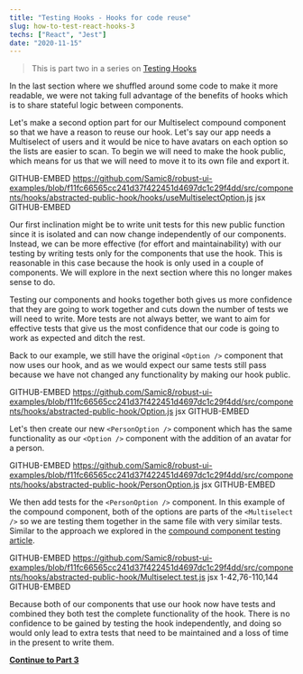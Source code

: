 ```yaml
---
title: "Testing Hooks - Hooks for code reuse"
slug: how-to-test-react-hooks-3
techs: ["React", "Jest"]
date: "2020-11-15"
---
```


> This is part two in a series on [Testing Hooks](how-to-test-react-hooks)

In the last section where we shuffled around some code to make it more readable, we were not taking full advantage of the benefits of hooks which is to share stateful logic between components.

Let's make a second option part for our Multiselect compound component so that we have a reason to reuse our hook. Let's say our app needs a Multiselect of users and it would be nice to have avatars on each option so the lists are easier to scan.
To begin we will need to make the hook public, which means for us that we will need to move it to its own file and export it.

GITHUB-EMBED https://github.com/Samic8/robust-ui-examples/blob/f11fc66565cc241d37f422451d4697dc1c29f4dd/src/components/hooks/abstracted-public-hook/hooks/useMultiselectOption.js jsx GITHUB-EMBED

Our first inclination might be to write unit tests for this new public function since it is isolated and can now change independently of our components. Instead, we can be more effective (for effort and maintainability) with our testing by writing tests only for the components that use the hook. This is reasonable in this case because the hook is only used in a couple of components. We will explore in the next section where this no longer makes sense to do.

Testing our components and hooks together both gives us more confidence that they are going to work together and cuts down the number of tests we will need to write. More tests are not always better, we want to aim for effective tests that give us the most confidence that our code is going to work as expected and ditch the rest.

Back to our example, we still have the original `<Option />` component that now uses our hook, and as we would expect our same tests still pass because we have not changed any functionality by making our hook public.

GITHUB-EMBED https://github.com/Samic8/robust-ui-examples/blob/f11fc66565cc241d37f422451d4697dc1c29f4dd/src/components/hooks/abstracted-public-hook/Option.js jsx GITHUB-EMBED

Let's then create our new `<PersonOption />` component which has the same functionality as our `<Option />` component with the addition of an avatar for a person.

GITHUB-EMBED https://github.com/Samic8/robust-ui-examples/blob/f11fc66565cc241d37f422451d4697dc1c29f4dd/src/components/hooks/abstracted-public-hook/PersonOption.js jsx GITHUB-EMBED

We then add tests for the `<PersonOption />` component. In this example of the compound component, both of the options are parts of the `<Multiselect />` so we are testing them together in the same file with very similar tests. Similar to the approach we explored in the [compound component testing article](https://www.samdawson.dev/article/how-to-test-compound-components).

GITHUB-EMBED https://github.com/Samic8/robust-ui-examples/blob/f11fc66565cc241d37f422451d4697dc1c29f4dd/src/components/hooks/abstracted-public-hook/Multiselect.test.js jsx 1-42,76-110,144 GITHUB-EMBED

Because both of our components that use our hook now have tests and combined they both test the complete functionality of the hook. There is no confidence to be gained by testing the hook independently, and doing so would only lead to extra tests that need to be maintained and a loss of time in the present to write them.

[**Continue to Part 3**](/article/how-to-test-react-hooks-4)
